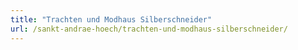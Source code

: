 ```yaml
---
title: "Trachten und Modhaus Silberschneider"
url: /sankt-andrae-hoech/trachten-und-modhaus-silberschneider/
---
```


